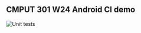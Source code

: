 ## CMPUT 301 W24 Android CI demo

![Unit tests](https://github.com/boneyag/Lab8AndroidCI/actions/workflows/WORKFLOW-FILE/badge.svg?branch=main)